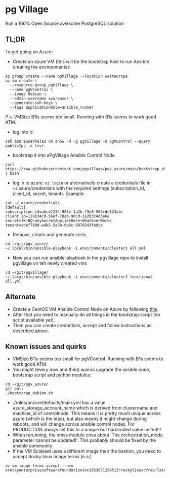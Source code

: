 # pg Village
Run a 100% Open Source awesome PostgreSQL solution

## TL;DR
To get going on Azure:
* Create an azure VM (this will be the bootstrap host to run Ansible creating the environments):
```
az group create --name pgVillage --location westeurope
az vm create \
  --resource-group pgVillage \
  --name pgVControl \
  --image Debian \
  --admin-username azureuser \
  --generate-ssh-keys \
  --tags applicationRole=ansible_runner
```

P.s. VMSize B1ls seems too small. Running with B1s seems to work good ATM.
* log into it:
```
ssh azureuser@$(az vm show -d -g pgVillage -n pgVControl --query publicIps -o tsv)
```
* bootstrap it into aPgVillage Ansible Control Node
```
curl https://raw.githubusercontent.com/pgvillage/pgv_azure/main/bootstrap_debian.sh | bash
```
* log in to azure: `az login` or alternatively create a credentials file in ~/.azure/credentials with the required settings (subscription_id, client_id, secret, tenant). Example:
```
cat ~/.azure/credentials
[default]
subscription_id=abcd1234-98fe-1a2b-f9e8-567cde123abc
client_id=12ab34cd-56ef-78ab-90cd-1a2b3c4d5e6e
secret=fK~8Q~anySecretAppliesHere~WhatEverWorks
tenant=cdef7890-a4b5-5a5b-6b6c-9876543fedcb
```
* Remove, create and generate certs
```
cd ~/git/pgv_azure/
~/.local/bin/ansible-playbook -i environments/cluster1 all.yml
```
* Now you can run ansible-playbook in the pgvillage repo to install pgvillage on teh newly created vms
```
cd ~/git/pgvillage/
~/.local/bin/ansible-playbook -i environments/cluster1 functional-all.yml
```
## Alternate
* Create a CentOS VM Ansible Control Node on Azure by following [this](https://docs.microsoft.com/en-us/azure/developer/ansible/install-on-linux-vm?tabs=azure-cli#install-ansible-on-an-azure-linux-virtual-machine).
* After that you need to manually do all things in the bootstrap script (no script available yet).
* Then you can create credentials, accept  and follow instructions as described above.

## Known issues and quirks
* VMSize B1ls seems too small for pgVControl. Running with B1s seems to work good ATM.
* You might (every now and then) wanna upgrade the ansible code, bootstrap script and python modules:
```
cd ~/git/pgv_azure/
git pull
./bootstrap_debian.sh
```
* ./roles/anzure/defaults/main.yml has a value azure_storage_account_name which is derived from clustername and machine_id of controlnode. This means it is pretty much unique across azure (which is the idea), but also means it might change during reboots, and will change across ansible control nodes. For PRODUCTION always set this to a unique but hardcoded value insted!!!
* When rerunning, the vmss module cries about 'The orchestration_mode parameter cannot be updated!'. This probably should be fixed by the ansible community
* If the VM Scaleset uses a different image then the bastion, you need to accept Rocky linux image terms (e.a.)
```
az vm image terms accept --urn erockyenterprisesoftwarefoundationinc1653071250513:rockylinux:free:latest
```
